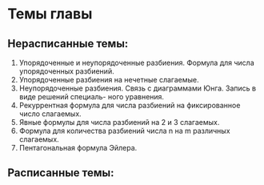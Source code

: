# Темы главы

## Нерасписанные темы:
1. Упорядоченные и неупорядоченные разбиения. Формула для числа упорядоченных разбиений.
2. Упорядоченные разбиения на нечетные слагаемые.
3. Неупорядоченные разбиения. Связь с диаграммами Юнга. Запись в виде решений специаль-
ного уравнения.
4. Рекуррентная формула для числа разбиений на фиксированное число слагаемых.
5. Явные формулы для числа разбиений на 2 и 3 слагаемых.
6. Формула для количества разбиений числа n на m различных слагаемых.
7. Пентагональная формула Эйлера.

## Расписанные темы:
